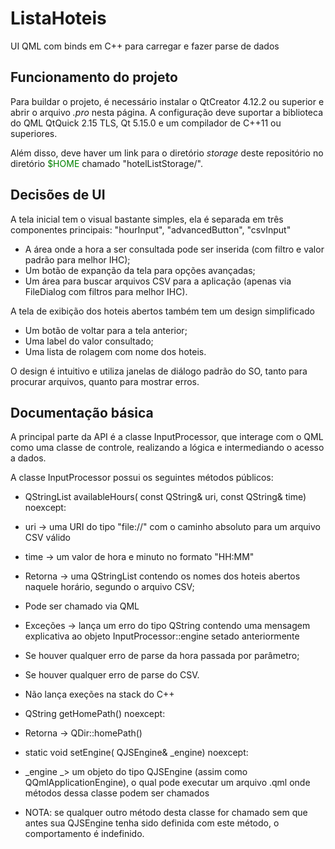 # ListaHoteis
UI QML com binds em C++ para carregar e fazer parse de dados

## Funcionamento do projeto

Para buildar o projeto, é necessário instalar o QtCreator 4.12.2 ou superior e abrir o arquivo *.pro* nesta página.
A configuração deve suportar a biblioteca do QML QtQuick 2.15 TLS, Qt 5.15.0 e um compilador de C++11 ou superiores.

Além disso, deve haver um link para o diretório *storage* deste repositório no diretório <font color="green">$HOME</font> chamado "hotelListStorage/".

## Decisões de UI

A tela inicial tem o visual bastante simples, ela é separada em três componentes principais: "hourInput", "advancedButton", "csvInput"

* A área onde a hora a ser consultada pode ser inserida (com filtro e valor padrão para melhor IHC);
* Um botão de expanção da tela para opções avançadas;
* Um área para buscar arquivos CSV para a aplicação (apenas via FileDialog com filtros para melhor IHC).

A tela de exibição dos hoteis abertos também tem um design simplificado

* Um botão de voltar para a tela anterior;
* Uma label do valor consultado;
* Uma lista de rolagem com nome dos hoteis.

O design é intuitivo e utiliza janelas de diálogo padrão do SO, tanto para procurar arquivos, quanto para mostrar erros.

## Documentação básica

A principal parte da API é a classe InputProcessor, que interage com o QML como uma classe de controle, realizando a lógica e intermediando o acesso a dados.

A classe InputProcessor possui os seguintes métodos públicos:

* QStringList availableHours( const QString& uri, const QString& time) noexcept:
 * uri -> uma URI do tipo "file://" com o caminho absoluto para um arquivo CSV válido
 * time -> um valor de hora e minuto no formato "HH:MM"

 * Retorna -> uma QStringList contendo os nomes dos hoteis abertos naquele horário, segundo o arquivo CSV;
  * Pode ser chamado via QML

 * Exceções -> lança um erro do tipo QString contendo uma mensagem explicativa ao objeto InputProcessor::engine setado anteriormente
  * Se houver qualquer erro de parse da hora passada por parâmetro;
  * Se houver qualquer erro de parse do CSV.
  * Não lança exeções na stack do C++

 * QString getHomePath() noexcept:
  * Retorna -> QDir::homePath()

 * static void setEngine( QJSEngine& _engine) noexcept:
  * _engine _> um objeto do tipo QJSEngine (assim como QQmlApplicationEngine), o qual pode executar um arquivo .qml onde métodos dessa classe podem ser chamados
  * NOTA: se qualquer outro método desta classe for chamado sem que antes sua QJSEngine tenha sido definida com este método, o comportamento é indefinido.
